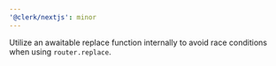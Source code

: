 ```yaml
---
'@clerk/nextjs': minor
---
```


Utilize an awaitable replace function internally to avoid race conditions when using `router.replace`.
